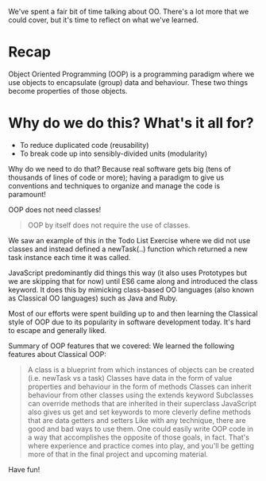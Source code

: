We've spent a fair bit of time talking about OO. There's a lot more that we could cover, but it's time to reflect on what we've learned.

# Recap

Object Oriented Programming (OOP) is a programming paradigm where we use objects to encapsulate (group) data and behaviour. These two things become properties of those objects.

# Why do we do this? What's it all for?

- To reduce duplicated code (reusability)
- To break code up into sensibly-divided units (modularity)

Why do we need to do that? Because real software gets big (tens of thousands of lines of code or more); having a paradigm to give us conventions and techniques to organize and manage the code is paramount!

OOP does not need classes!

> OOP by itself does not require the use of classes.

We saw an example of this in the Todo List Exercise where we did not use classes and instead defined a newTask(..) function which returned a new task instance each time it was called.

JavaScript predominantly did things this way (it also uses Prototypes but we are skipping that for now) until ES6 came along and introduced the class keyword. It does this by mimicking class-based OO languages (also known as Classical OO languages) such as Java and Ruby.

Most of our efforts were spent building up to and then learning the Classical style of OOP due to its popularity in software development today. It's hard to escape and generally liked.

Summary of OOP features that we covered:
We learned the following features about Classical OOP:

> A class is a blueprint from which instances of objects can be created (i.e. newTask vs a task)
> Classes have data in the form of value properties and behaviour in the form of methods
> Classes can inherit behaviour from other classes using the extends keyword
> Subclasses can override methods that are inherited in their superclass
> JavaScript also gives us get and set keywords to more cleverly define methods that are data getters and setters
> Like with any technique, there are good and bad ways to use them. One could easily write OOP code in a way that accomplishes the opposite of those goals, in fact. That's where experience and practice comes into play, and you'll be getting more of that in the final project and upcoming material.

Have fun!
